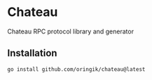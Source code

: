 # Chateau

Chateau RPC protocol library and generator

## Installation

```bash
go install github.com/oringik/chateau@latest
```